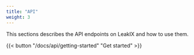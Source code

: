 ```yaml
---
title: "API"
weight: 3
---
```


This sections describes the API endpoints on LeakIX and how to use them.

{{< button "/docs/api/getting-started" "Get started" >}}
